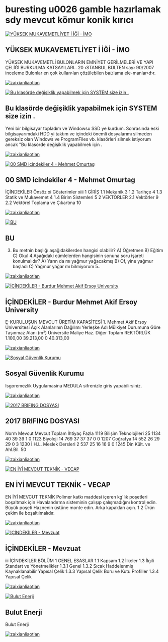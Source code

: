 # buresting u0026 gamble hazırlamak sdy mevcut kömur konik kırıcı
<a href="https://mnn.zoosnet.net/LR/Chatpre.aspx?id=MNN94995150&p=https://topgrinding.com/" target="_blank">![YÜKSEK MUKAVEMETLİYET İ İĞİ - İMO](https://github.com/technlg/images/blob/main/17.jpg)</a>
## YÜKSEK MUKAVEMETLİYET İ İĞİ - İMO
YÜKSEK MUKAVEMETLİ BULONLARIN EMNİYET GERİLMELERİ VE YAPI ÇELİĞİ BURKULMA KATSAYILARI.. 20 ‹STANBUL BÜLTEN say› 90/2007 inceleme Bulonlar en çok kullan›lan çözülebilen ba¤lama ele-manlar›d›r.
<a href="https://mnn.zoosnet.net/LR/Chatpre.aspx?id=MNN94995150&p=https://topgrinding.com/" target="_blank"><img src="https://github.com/technlg/images/raw/main/chat11.jpg" alt="zaixianliaotian"/></a><a href="//whatsapp.shibangsoft.com/WhatsApp.php" ><img src="https://github.com/technlg/images/raw/main/chat11.png" alt=""></a>
<a href="https://mnn.zoosnet.net/LR/Chatpre.aspx?id=MNN94995150&p=https://topgrinding.com/" target="_blank">![Bu klasörde değişiklik yapabilmek için SYSTEM size izin .](https://github.com/technlg/images/blob/main/29.jpg)</a>
## Bu klasörde değişiklik yapabilmek için SYSTEM size izin .
Yeni bir bilgisayar topladım ve Windowsu SSD ye kurdum. Sonrasında eski bilgisayarımdaki HDD yi taktım ve içindeki önemli dosyalarımı silmeden gereksiz olan Windows ve ProgramFiles vb. klasörleri silmek istiyorum ancak "Bu klasörde değişiklik yapabilmek için .
<a href="https://mnn.zoosnet.net/LR/Chatpre.aspx?id=MNN94995150&p=https://topgrinding.com/" target="_blank"><img src="https://github.com/technlg/images/raw/main/chat11.jpg" alt="zaixianliaotian"/></a><a href="//whatsapp.shibangsoft.com/WhatsApp.php" ><img src="https://github.com/technlg/images/raw/main/chat11.png" alt=""></a>
<a href="https://mnn.zoosnet.net/LR/Chatpre.aspx?id=MNN94995150&p=https://topgrinding.com/" target="_blank">![00 SMD icindekiler 4 - Mehmet Omurtag](https://github.com/technlg/images/blob/main/6.jpg)</a>
## 00 SMD icindekiler 4 - Mehmet Omurtag
İÇİNDEKİLER Önsöz xi Gösterimler xiii 1 GİRİŞ 1.1 Mekanik 3 1.2 Tarihçe 4 1.3 Statik ve Mukavemet 4 1.4 Birim Sistemleri 5 2 VEKTÖRLER 2.1 Vektörler 9 2.2 Vektörel Toplama ve Çıkartma 10 
<a href="https://mnn.zoosnet.net/LR/Chatpre.aspx?id=MNN94995150&p=https://topgrinding.com/" target="_blank"><img src="https://github.com/technlg/images/raw/main/chat11.jpg" alt="zaixianliaotian"/></a><a href="//whatsapp.shibangsoft.com/WhatsApp.php" ><img src="https://github.com/technlg/images/raw/main/chat11.png" alt=""></a>
<a href="https://mnn.zoosnet.net/LR/Chatpre.aspx?id=MNN94995150&p=https://topgrinding.com/" target="_blank">![BU](https://github.com/technlg/images/blob/main/64.jpg)</a>
## BU
3. Bu metnin başlığı aşağıdakilerden hangisi olabilir? A) Öğretmen B) Eğitim C) Okul 4.Aşağıdaki cümlelerden hangisinin sonuna soru işareti konulmalıdır? A) Yarın da mı yağmur yağacakmış B) Of, yine yağmur başladı C) Yağmur yağar mı bilmiyorum 5..
<a href="https://mnn.zoosnet.net/LR/Chatpre.aspx?id=MNN94995150&p=https://topgrinding.com/" target="_blank"><img src="https://github.com/technlg/images/raw/main/chat11.jpg" alt="zaixianliaotian"/></a><a href="//whatsapp.shibangsoft.com/WhatsApp.php" ><img src="https://github.com/technlg/images/raw/main/chat11.png" alt=""></a>
<a href="https://mnn.zoosnet.net/LR/Chatpre.aspx?id=MNN94995150&p=https://topgrinding.com/" target="_blank">![İÇİNDEKİLER - Burdur Mehmet Akif Ersoy University](https://github.com/technlg/images/blob/main/39.jpg)</a>
## İÇİNDEKİLER - Burdur Mehmet Akif Ersoy University
E-KURULUŞUN MEVCUT ÜRETİM KAPASİTESİ 1. Mehmet Akif Ersoy Üniversitesi Açık Alanlarının Dağılımı Yerleşke Adı Mülkiyet Durumuna Göre Taşınmaz Alanı (m²) Üniversite Maliye Haz. Diğer Toplam REKTÖRLÜK 1.100,00 39.213,00 0 40.313,00
<a href="https://mnn.zoosnet.net/LR/Chatpre.aspx?id=MNN94995150&p=https://topgrinding.com/" target="_blank"><img src="https://github.com/technlg/images/raw/main/chat11.jpg" alt="zaixianliaotian"/></a><a href="//whatsapp.shibangsoft.com/WhatsApp.php" ><img src="https://github.com/technlg/images/raw/main/chat11.png" alt=""></a>
<a href="https://mnn.zoosnet.net/LR/Chatpre.aspx?id=MNN94995150&p=https://topgrinding.com/" target="_blank">![Sosyal Güvenlik Kurumu](https://github.com/technlg/images/blob/main/27.jpg)</a>
## Sosyal Güvenlik Kurumu
Isgoremezlik Uygulamasina MEDULA sifrenizle giris yapabilirsiniz.
<a href="https://mnn.zoosnet.net/LR/Chatpre.aspx?id=MNN94995150&p=https://topgrinding.com/" target="_blank"><img src="https://github.com/technlg/images/raw/main/chat11.jpg" alt="zaixianliaotian"/></a><a href="//whatsapp.shibangsoft.com/WhatsApp.php" ><img src="https://github.com/technlg/images/raw/main/chat11.png" alt=""></a>
<a href="https://mnn.zoosnet.net/LR/Chatpre.aspx?id=MNN94995150&p=https://topgrinding.com/" target="_blank">![2017 BRIFING DOSYASI](https://github.com/technlg/images/blob/main/66.jpg)</a>
## 2017 BRIFING DOSYASI
Norm Mevcut Mevcut Toplam İhtiyaç Fazla 1119 Bilişim Teknolojileri 25 1134 40 39 39 1 0 1123 Biyoloji 14 769 37 37 37 0 0 1207 Coğrafya 14 552 26 29 29 0 3 1230 İ.H.L. Meslek Dersleri 2 537 25 16 16 9 0 1245 Din Kült. ve Ahl.Bil. 50
<a href="https://mnn.zoosnet.net/LR/Chatpre.aspx?id=MNN94995150&p=https://topgrinding.com/" target="_blank"><img src="https://github.com/technlg/images/raw/main/chat11.jpg" alt="zaixianliaotian"/></a><a href="//whatsapp.shibangsoft.com/WhatsApp.php" ><img src="https://github.com/technlg/images/raw/main/chat11.png" alt=""></a>
<a href="https://mnn.zoosnet.net/LR/Chatpre.aspx?id=MNN94995150&p=https://topgrinding.com/" target="_blank">![EN İYİ MEVCUT TEKNİK - VECAP](https://github.com/technlg/images/blob/main/34.jpg)</a>
## EN İYİ MEVCUT TEKNİK - VECAP
EN İYİ MEVCUT TEKNİK Polimer katkı maddesi içeren kg'lık poşetleri boşaltmak için Havalandırma sisteminin çalışıp çalışmadığını kontrol edin. Büyük poşeti Haznenin üstüne monte edin. Arka kapakları açın. 1 2 Ürün çekim ile boşaltılmalıdır.
<a href="https://mnn.zoosnet.net/LR/Chatpre.aspx?id=MNN94995150&p=https://topgrinding.com/" target="_blank"><img src="https://github.com/technlg/images/raw/main/chat11.jpg" alt="zaixianliaotian"/></a><a href="//whatsapp.shibangsoft.com/WhatsApp.php" ><img src="https://github.com/technlg/images/raw/main/chat11.png" alt=""></a>
<a href="https://mnn.zoosnet.net/LR/Chatpre.aspx?id=MNN94995150&p=https://topgrinding.com/" target="_blank">![İÇİNDEKİLER - Mevzuat](https://github.com/technlg/images/blob/main/65.jpg)</a>
## İÇİNDEKİLER - Mevzuat
iii İÇİNDEKİLER BÖLÜM 1 GENEL ESASLAR 1.1 Kapsam 1.2 İlkeler 1.3 İlgili Standart ve Yönetmelikler 1.3.1 Genel 1.3.2 Sıcak Haddelenmiş Kaynaklanabilir Yapısal Çelik 1.3.3 Yapısal Çelik Boru ve Kutu Profiller 1.3.4 Yapısal Çelik
<a href="https://mnn.zoosnet.net/LR/Chatpre.aspx?id=MNN94995150&p=https://topgrinding.com/" target="_blank"><img src="https://github.com/technlg/images/raw/main/chat11.jpg" alt="zaixianliaotian"/></a><a href="//whatsapp.shibangsoft.com/WhatsApp.php" ><img src="https://github.com/technlg/images/raw/main/chat11.png" alt=""></a>
<a href="https://mnn.zoosnet.net/LR/Chatpre.aspx?id=MNN94995150&p=https://topgrinding.com/" target="_blank">![Bulut Enerji](https://github.com/technlg/images/blob/main/62.jpg)</a>
## Bulut Enerji
Bulut Enerji
<a href="https://mnn.zoosnet.net/LR/Chatpre.aspx?id=MNN94995150&p=https://topgrinding.com/" target="_blank"><img src="https://github.com/technlg/images/raw/main/chat11.jpg" alt="zaixianliaotian"/></a><a href="//whatsapp.shibangsoft.com/WhatsApp.php" ><img src="https://github.com/technlg/images/raw/main/chat11.png" alt=""></a>
